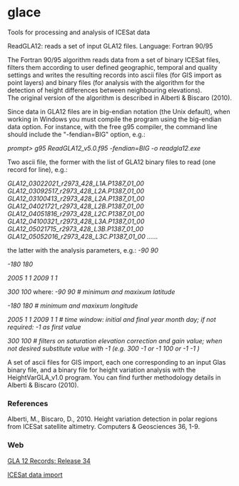 # glace
Tools for processing and analysis of ICESat data

ReadGLA12: reads a set of input GLA12 files.
Language: Fortran 90/95

The Fortran 90/95 algorithm reads data from a set of binary ICESat files, filters them according to user defined geographic, temporal and quality settings and writes the resulting records into ascii files (for GIS import as point layers) and binary files (for analysis with the algorithm for the detection of height differences between neighbouring elevations).	
The original version of the algorithm is described in Alberti & Biscaro (2010).

Since data in GLA12 files are in big-endian notation (the Unix default), when working in Windows you must compile the program using the big-endian data option. 
For instance, with the free g95 compiler, the command line should include the "-fendian=BIG" option, e.g.: 
<i>

  prompt> g95 ReadGLA12_v5.0.f95 -fendian=BIG -o readgla12.exe
</i>

Two ascii file, the former with the list of GLA12 binary files to read (one record for line), e.g.: 
<i>

GLA12_03022021_r2973_428_L1A.P1387_01_00 
GLA12_03092517_r2973_428_L2A.P1387_01_00 
GLA12_03100413_r2973_428_L2A.P1387_01_00 
GLA12_04021721_r2973_428_L2B.P1387_01_00 
GLA12_04051816_r2973_428_L2C.P1387_01_00 
GLA12_04100321_r2973_428_L3A.P1387_01_00 
GLA12_05021715_r2973_428_L3B.P1387_01_00 
GLA12_05052016_r2973_428_L3C.P1387_01_00 
...... 
</i>

the latter with the analysis parameters, e.g.: 
<i>
-90 90
 
-180 180 

2005 1 1 2009 1 1 

300 100 
</i>
where: 
<i>
-90 90 # minimum and maxixum latitude 

-180 180 # minimum and maxixum longitude 

2005 1 1 2009 1 1 # time window: initial and final year month day; if not required: -1 as first value 

300 100 # filters on saturation elevation correction and gain value; when not desired substitute value with -1 (e.g. 300 -1 or -1 100 or -1 -1 ) 
</i>

A set of ascii files for GIS import, each one corresponding to an input Glas binary file, and a binary file for height variation analysis with the HeightVarGLA_v1.0 program. You can find further methodology details in Alberti & Biscaro (2010).


<h3>References</h3>

Alberti, M., Biscaro, D., 2010. Height variation detection in polar regions from ICESat satellite altimetry. Computers & Geosciences 36, 1-9.


<h3>Web</h3>

<a href="http://nsidc.org/data/docs/daac/glas_altimetry/gla12_records_r34.html">GLA 12 Records: Release 34</a>

<a href="http://malg.eu/icesatimport.php">ICESat data import</a>

